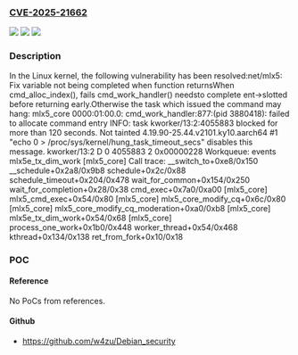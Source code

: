 ### [CVE-2025-21662](https://cve.mitre.org/cgi-bin/cvename.cgi?name=CVE-2025-21662)
![](https://img.shields.io/static/v1?label=Product&message=Linux&color=blue)
![](https://img.shields.io/static/v1?label=Version&message=4baae687a20ef2b82fde12de3c04461e6f2521d6%3C%20f0a2808767ac39f64b1d9a0ff865c255073cf3d4%20&color=brighgreen)
![](https://img.shields.io/static/v1?label=Vulnerability&message=n%2Fa&color=brighgreen)

### Description

In the Linux kernel, the following vulnerability has been resolved:net/mlx5: Fix variable not being completed when function returnsWhen cmd_alloc_index(), fails cmd_work_handler() needsto complete ent->slotted before returning early.Otherwise the task which issued the command may hang:   mlx5_core 0000:01:00.0: cmd_work_handler:877:(pid 3880418): failed to allocate command entry   INFO: task kworker/13:2:4055883 blocked for more than 120 seconds.         Not tainted 4.19.90-25.44.v2101.ky10.aarch64 #1   "echo 0 > /proc/sys/kernel/hung_task_timeout_secs" disables this message.   kworker/13:2    D    0 4055883      2 0x00000228   Workqueue: events mlx5e_tx_dim_work [mlx5_core]   Call trace:      __switch_to+0xe8/0x150      __schedule+0x2a8/0x9b8      schedule+0x2c/0x88      schedule_timeout+0x204/0x478      wait_for_common+0x154/0x250      wait_for_completion+0x28/0x38      cmd_exec+0x7a0/0xa00 [mlx5_core]      mlx5_cmd_exec+0x54/0x80 [mlx5_core]      mlx5_core_modify_cq+0x6c/0x80 [mlx5_core]      mlx5_core_modify_cq_moderation+0xa0/0xb8 [mlx5_core]      mlx5e_tx_dim_work+0x54/0x68 [mlx5_core]      process_one_work+0x1b0/0x448      worker_thread+0x54/0x468      kthread+0x134/0x138      ret_from_fork+0x10/0x18

### POC

#### Reference
No PoCs from references.

#### Github
- https://github.com/w4zu/Debian_security

